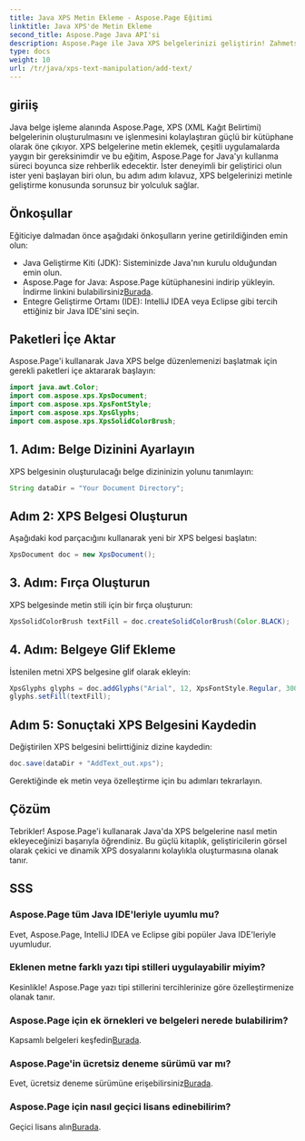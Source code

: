 ```yaml
---
title: Java XPS Metin Ekleme - Aspose.Page Eğitimi
linktitle: Java XPS'de Metin Ekleme
second_title: Aspose.Page Java API'si
description: Aspose.Page ile Java XPS belgelerinizi geliştirin! Zahmetsizce metin eklemek için adım adım kılavuzumuzu izleyin. Bugün belge işleme becerilerinizi geliştirin.
type: docs
weight: 10
url: /tr/java/xps-text-manipulation/add-text/
---
```

## giriiş
Java belge işleme alanında Aspose.Page, XPS (XML Kağıt Belirtimi) belgelerinin oluşturulmasını ve işlenmesini kolaylaştıran güçlü bir kütüphane olarak öne çıkıyor. XPS belgelerine metin eklemek, çeşitli uygulamalarda yaygın bir gereksinimdir ve bu eğitim, Aspose.Page for Java'yı kullanma süreci boyunca size rehberlik edecektir. İster deneyimli bir geliştirici olun ister yeni başlayan biri olun, bu adım adım kılavuz, XPS belgelerinizi metinle geliştirme konusunda sorunsuz bir yolculuk sağlar.
## Önkoşullar
Eğiticiye dalmadan önce aşağıdaki önkoşulların yerine getirildiğinden emin olun:
- Java Geliştirme Kiti (JDK): Sisteminizde Java'nın kurulu olduğundan emin olun.
-  Aspose.Page for Java: Aspose.Page kütüphanesini indirip yükleyin. İndirme linkini bulabilirsiniz[Burada](https://releases.aspose.com/page/java/).
- Entegre Geliştirme Ortamı (IDE): IntelliJ IDEA veya Eclipse gibi tercih ettiğiniz bir Java IDE'sini seçin.
## Paketleri İçe Aktar
Aspose.Page'i kullanarak Java XPS belge düzenlemenizi başlatmak için gerekli paketleri içe aktararak başlayın:
```java
import java.awt.Color;
import com.aspose.xps.XpsDocument;
import com.aspose.xps.XpsFontStyle;
import com.aspose.xps.XpsGlyphs;
import com.aspose.xps.XpsSolidColorBrush;
```
## 1. Adım: Belge Dizinini Ayarlayın
XPS belgesinin oluşturulacağı belge dizininizin yolunu tanımlayın:
```java
String dataDir = "Your Document Directory";
```
## Adım 2: XPS Belgesi Oluşturun
Aşağıdaki kod parçacığını kullanarak yeni bir XPS belgesi başlatın:
```java
XpsDocument doc = new XpsDocument();
```
## 3. Adım: Fırça Oluşturun
XPS belgesinde metin stili için bir fırça oluşturun:
```java
XpsSolidColorBrush textFill = doc.createSolidColorBrush(Color.BLACK);
```
## 4. Adım: Belgeye Glif Ekleme
İstenilen metni XPS belgesine glif olarak ekleyin:
```java
XpsGlyphs glyphs = doc.addGlyphs("Arial", 12, XpsFontStyle.Regular, 300f, 450f, "Hello World!");
glyphs.setFill(textFill);
```
## Adım 5: Sonuçtaki XPS Belgesini Kaydedin
Değiştirilen XPS belgesini belirttiğiniz dizine kaydedin:
```java
doc.save(dataDir + "AddText_out.xps");
```
Gerektiğinde ek metin veya özelleştirme için bu adımları tekrarlayın.
## Çözüm
Tebrikler! Aspose.Page'i kullanarak Java'da XPS belgelerine nasıl metin ekleyeceğinizi başarıyla öğrendiniz. Bu güçlü kitaplık, geliştiricilerin görsel olarak çekici ve dinamik XPS dosyalarını kolaylıkla oluşturmasına olanak tanır.
## SSS
### Aspose.Page tüm Java IDE'leriyle uyumlu mu?
Evet, Aspose.Page, IntelliJ IDEA ve Eclipse gibi popüler Java IDE'leriyle uyumludur.
### Eklenen metne farklı yazı tipi stilleri uygulayabilir miyim?
Kesinlikle! Aspose.Page yazı tipi stillerini tercihlerinize göre özelleştirmenize olanak tanır.
### Aspose.Page için ek örnekleri ve belgeleri nerede bulabilirim?
 Kapsamlı belgeleri keşfedin[Burada](https://reference.aspose.com/page/java/).
### Aspose.Page'in ücretsiz deneme sürümü var mı?
 Evet, ücretsiz deneme sürümüne erişebilirsiniz[Burada](https://releases.aspose.com/).
### Aspose.Page için nasıl geçici lisans edinebilirim?
 Geçici lisans alın[Burada](https://purchase.aspose.com/temporary-license/).